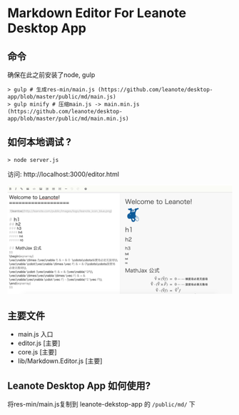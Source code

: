 # Markdown Editor For Leanote Desktop App

## 命令

确保在此之前安装了node, gulp
```
> gulp # 生成res-min/main.js (https://github.com/leanote/desktop-app/blob/master/public/md/main.js)
> gulp minify # 压缩main.js -> main.min.js (https://github.com/leanote/desktop-app/blob/master/public/md/main.min.js)
```

## 如何本地调试 ?

```
> node server.js
```

访问: http://localhost:3000/editor.html

![](screenshot.png)

## 主要文件

* main.js 入口
* editor.js [主要]
* core.js [主要]
* lib/Markdown.Editor.js [主要]

## Leanote Desktop App 如何使用?
将res-min/main.js复制到 leanote-dekstop-app 的 `/public/md/` 下